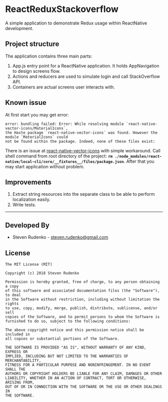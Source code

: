 ReactReduxStackoverflow
===================
A simple application to demonstrate Redux usage within ReactNative development.

## Project structure
The application contains three main parts:
1. App.js entry point for a ReactNative application. It holds AppNavigation to design screens flow.
2. Actions and reducers are used to simulate login and call StackOverflow API.
3.  Containers are actual screens user interacts with.

## Known issue
At first start you may get error:
```
error: bundling failed: Error: While resolving module `react-native-vector-icons/MaterialIcons`,
the Haste package `react-native-vector-icons` was found. However the module `MaterialIcons` could
not be found within the package. Indeed, none of these files exist:
```

There is an issue at [react-native-vector-icons](https://github.com/oblador/react-native-vector-icons/issues/626) with simple workaround. Call shell command from root directory of the project: **`rm ./node_modules/react-native/local-cli/core/__fixtures__/files/package.json`**. After that you may start application without problem.

## Improvements
1. Extract string resources into the separate class to be able to perform localization easily.
2. Write tests.

-------------------------------------------------------------------------------

## Developed By

* Steven Rudenko - <steven.rudenko@gmail.com>

## License
```
The MIT License (MIT)

Copyright (c) 2018 Steven Rudenko

Permission is hereby granted, free of charge, to any person obtaining a copy
of this software and associated documentation files (the "Software"), to deal
in the Software without restriction, including without limitation the rights
to use, copy, modify, merge, publish, distribute, sublicense, and/or sell
copies of the Software, and to permit persons to whom the Software is
furnished to do so, subject to the following conditions:

The above copyright notice and this permission notice shall be included in
all copies or substantial portions of the Software.

THE SOFTWARE IS PROVIDED "AS IS", WITHOUT WARRANTY OF ANY KIND, EXPRESS OR
IMPLIED, INCLUDING BUT NOT LIMITED TO THE WARRANTIES OF MERCHANTABILITY,
FITNESS FOR A PARTICULAR PURPOSE AND NONINFRINGEMENT. IN NO EVENT SHALL THE
AUTHORS OR COPYRIGHT HOLDERS BE LIABLE FOR ANY CLAIM, DAMAGES OR OTHER
LIABILITY, WHETHER IN AN ACTION OF CONTRACT, TORT OR OTHERWISE, ARISING FROM,
OUT OF OR IN CONNECTION WITH THE SOFTWARE OR THE USE OR OTHER DEALINGS IN
THE SOFTWARE.
```
